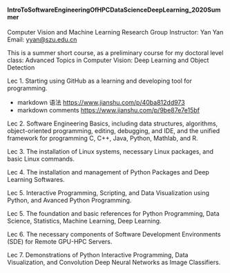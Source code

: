 #### IntroToSoftwareEngineeringOfHPCDataScienceDeepLearning_2020Summer
Computer Vision and Machine Learning Research Group
Instructor: Yan Yan
Email: yyan@szu.edu.cn

[comment]: <https://www.jianshu.com/p/9be87e7e15bf     markdown 语法>  
[comment]: <https://www.jianshu.com/p/40ba812dd973     markdown comments>
[comment]: <> (This is a comment; it will not be included)
[comment]: <> (in the output file unless you use it in)
[comment]: <> (a reference style link.)
[//]: <> (This is also a comment.)

This is a summer short course, as a preliminary course for my doctoral level
class: Advanced Topics in Computer Vision: Deep Learning and Object Detection

Lec 1. Starting using GitHub as a learning and developing tool for programming.
* markdown 语法 https://www.jianshu.com/p/40ba812dd973   
* markdown comments https://www.jianshu.com/p/9be87e7e15bf    

Lec 2. Software Engineering Basics, including data structures, algorithms, object-oriented programming, editing, debugging, and IDE, and the unified framework for programming C, C++, Java, Python, Mathlab, and R.

Lec 3. The installation of Linux systems, necessary Linux packages, and basic Linux commands.

Lec 4. The installation and management of Python Packages and Deep Learning Softwares.

Lec 5. Interactive Programming, Scripting, and Data Visualization using Python, and Avanced Python Programming. 

Lec 5. The foundation and basic references for Python Programming, Data Science, Statistics, Machine Learning, Deep Learning.

Lec 6. The necessary components of Software Development Environments (SDE) for Remote GPU-HPC Servers. 

Lec 7. Demonstrations of Python Interactive Programming, Data Visualization, and Convolution Deep Neural Networks as Image Classifiers.

